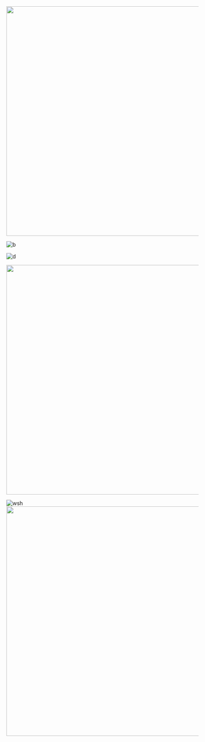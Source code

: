 


<img src="https://github.com/monGithubPerso/HELLO-ou-oromeID/assets/54853371/4f10f2e0-1b07-44a0-b700-46a24379bc0d" width="1000" height="600"/>


![b](https://github.com/monGithubPerso/HELLO-ou-oromeID/assets/54853371/4648eb26-1aaf-45ae-b61a-7ae6da7899d7)

![d](https://github.com/monGithubPerso/HELLO-ou-oromeID/assets/54853371/8ae2bf6c-e799-40ad-a3d2-411f6a7581ca)

<img src="https://github.com/monGithubPerso/HELLO-ou-oromeID/assets/54853371/187e03cb-4485-48f3-a19e-98e8ec1bb349" width="1000" height="600"/>




![wsh](https://github.com/monGithubPerso/HELLO-ou-oromeID/assets/54853371/236df12c-8c1b-4bbd-8c50-55b3bebc8fed)
<img src="https://github.com/monGithubPerso/HELLO-ou-oromeID/assets/54853371/e3f69a4d-1b34-4552-9b19-fe88967a416f" width="1000" height="600"/>





